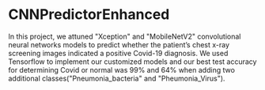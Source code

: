 # CNNPredictorEnhanced
In this project, we attuned "Xception" and "MobileNetV2" convolutional neural networks models to predict whether the patient’s chest x-ray screening images indicated a positive Covid-19 diagnosis. We used Tensorflow to implement our customized models and our best test accuracy for determining Covid or normal was 99% and 64% when adding two additional classes("Pneumonia_bacteria" and "Pheumonia_Virus").
